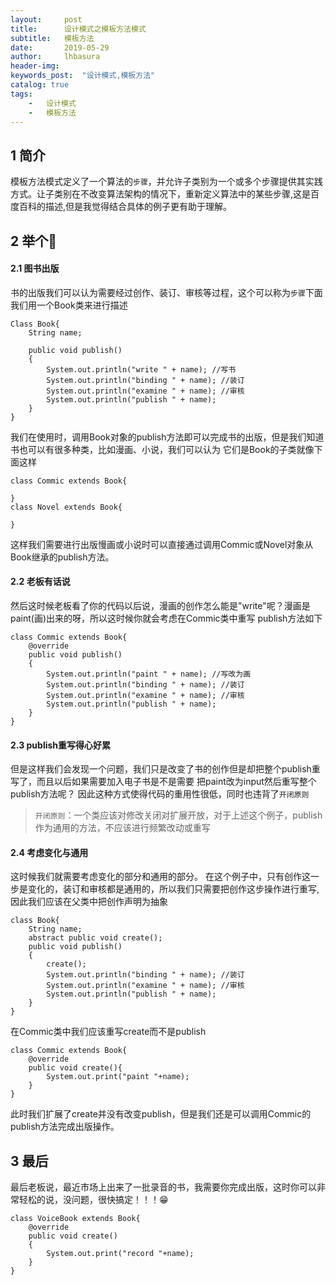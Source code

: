 ```yaml
---  
layout:     post
title:      设计模式之模板方法模式
subtitle:   模板方法
date:       2019-05-29
author:     lhbasura
header-img: 
keywords_post:  "设计模式,模板方法"
catalog: true
tags:
    -   设计模式
    -   模板方法
---  
```

## 1 简介 
模板方法模式定义了一个算法的`步骤`，并允许子类别为一个或多个步骤提供其实践方式。让子类别在不改变算法架构的情况下，重新定义算法中的某些步骤,这是百度百科的描述,但是我觉得结合具体的例子更有助于理解。
## 2 举个🌰
#### 2.1 图书出版
书的出版我们可以认为需要经过创作、装订、审核等过程，这个可以称为`步骤`下面我们用一个Book类来进行描述
```
Class Book{
    String name;
    
    public void publish()
    {
        System.out.println("write " + name); //写书
        System.out.println("binding " + name); //装订
        System.out.println("examine " + name); //审核
        System.out.println("publish " + name);
    }
}
```
我们在使用时，调用Book对象的publish方法即可以完成书的出版，但是我们知道书也可以有很多种类，比如漫画、小说，我们可以认为
它们是Book的子类就像下面这样
```
class Commic extends Book{

}
class Novel extends Book{

}
```
这样我们需要进行出版慢画或小说时可以直接通过调用Commic或Novel对象从Book继承的publish方法。

#### 2.2 老板有话说 
然后这时候老板看了你的代码以后说，漫画的创作怎么能是"write"呢？漫画是paint(画)出来的呀，所以这时候你就会考虑在Commic类中重写
publish方法如下
```
class Commic extends Book{
    @override
    public void publish()
    {
        System.out.println("paint " + name); //写改为画
        System.out.println("binding " + name); //装订
        System.out.println("examine " + name); //审核
        System.out.println("publish " + name);
    }
}
```
#### 2.3 publish重写得心好累
但是这样我们会发现一个问题，我们只是改变了书的创作但是却把整个publish重写了，而且以后如果需要加入电子书是不是需要
把paint改为input然后重写整个publish方法呢？
因此这种方式使得代码的重用性很低，同时也违背了`开闭原则`
>`开闭原则`：一个类应该对修改关闭对扩展开放，对于上述这个例子，publish作为通用的方法，不应该进行频繁改动或重写   

#### 2.4 考虑变化与通用
这时候我们就需要考虑变化的部分和通用的部分。
在这个例子中，只有创作这一步是变化的，装订和审核都是通用的，所以我们只需要把创作这步操作进行重写,因此我们应该在父类中把创作声明为抽象
```
class Book{
    String name;
    abstract public void create();
    public void publish()
    {
        create();
        System.out.println("binding " + name); //装订
        System.out.println("examine " + name); //审核
        System.out.println("publish " + name);
    }
}
```
在Commic类中我们应该重写create而不是publish
```
class Commic extends Book{
    @override
    public void create(){
        System.out.print("paint "+name);
    }
}
```
此时我们扩展了create并没有改变publish，但是我们还是可以调用Commic的publish方法完成出版操作。

## 3 最后  
最后老板说，最近市场上出来了一批录音的书，我需要你完成出版，这时你可以非常轻松的说，没问题，很快搞定！！！😁
```
class VoiceBook extends Book{
    @override
    public void create()
    {
        System.out.print("record "+name);
    }
}
```